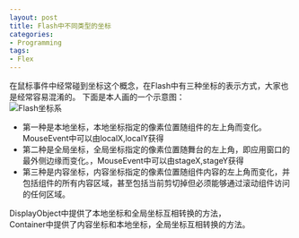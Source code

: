 ```yaml
---
layout: post
title: Flash中不同类型的坐标
categories:
- Programming
tags:
- Flex
---
```


在鼠标事件中经常碰到坐标这个概念，在Flash中有三种坐标的表示方式，大家也是经常容易混淆的。
下面是本人画的一个示意图：  
![Flash坐标系](http://farm6.staticflickr.com/5117/6929479758_eb58a961d7_d.jpg)

* 第一种是本地坐标，本地坐标指定的像素位置随组件的左上角而变化。MouseEvent中可以由localX,localY获得  
* 第二种是全局坐标，全局坐标指定的像素位置随舞台的左上角，即应用窗口的最外侧边缘而变化。，MouseEvent中可以由stageX,stageY获得  
* 第三种是内容坐标，内容坐标指定的像素位置随组件内容的左上角而变化，并包括组件的所有内容区域，甚至包括当前剪切掉但必须能够通过滚动组件访问的任何区域。  

DisplayObject中提供了本地坐标和全局坐标互相转换的方法，  
Container中提供了内容坐标和本地坐标，全局坐标互相转换的方法。  